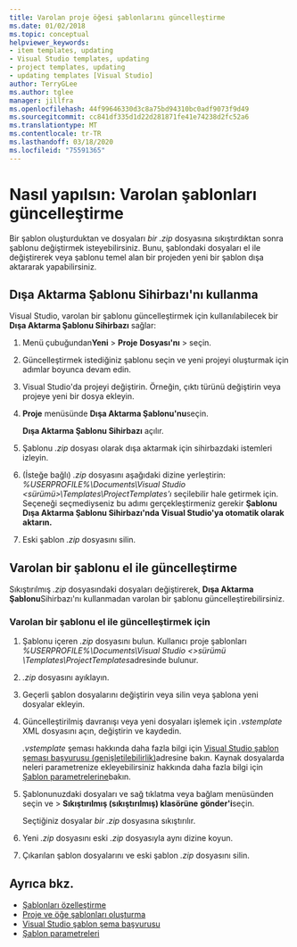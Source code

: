 ```yaml
---
title: Varolan proje öğesi şablonlarını güncelleştirme
ms.date: 01/02/2018
ms.topic: conceptual
helpviewer_keywords:
- item templates, updating
- Visual Studio templates, updating
- project templates, updating
- updating templates [Visual Studio]
author: TerryGLee
ms.author: tglee
manager: jillfra
ms.openlocfilehash: 44f99646330d3c8a75bd94310bc0adf9073f9d49
ms.sourcegitcommit: cc841df335d1d22d281871fe41e74238d2fc52a6
ms.translationtype: MT
ms.contentlocale: tr-TR
ms.lasthandoff: 03/18/2020
ms.locfileid: "75591365"
---
```

# <a name="how-to-update-existing-templates"></a>Nasıl yapılsın: Varolan şablonları güncelleştirme

Bir şablon oluşturduktan ve dosyaları *bir .zip* dosyasına sıkıştırdıktan sonra şablonu değiştirmek isteyebilirsiniz. Bunu, şablondaki dosyaları el ile değiştirerek veya şablonu temel alan bir projeden yeni bir şablon dışa aktararak yapabilirsiniz.

## <a name="use-the-export-template-wizard"></a>Dışa Aktarma Şablonu Sihirbazı'nı kullanma

Visual Studio, varolan bir şablonu güncelleştirmek için kullanılabilecek bir **Dışa Aktarma Şablonu Sihirbazı** sağlar:

1. Menü çubuğundan**Yeni** > **Proje** **Dosyası'nı** > seçin.

1. Güncelleştirmek istediğiniz şablonu seçin ve yeni projeyi oluşturmak için adımlar boyunca devam edin.

1. Visual Studio'da projeyi değiştirin. Örneğin, çıktı türünü değiştirin veya projeye yeni bir dosya ekleyin.

1. **Proje** menüsünde **Dışa Aktarma Şablonu'nu**seçin.

    **Dışa Aktarma Şablonu Sihirbazı** açılır.

1. Şablonu *.zip* dosyası olarak dışa aktarmak için sihirbazdaki istemleri izleyin.

1. (İsteğe bağlı) *.zip* dosyasını aşağıdaki dizine yerleştirin: *%USERPROFILE%\Documents\Visual Studio \<sürümü\>\Templates\ProjectTemplates'ı* seçilebilir hale getirmek için. Seçeneği seçmediyseniz bu adımı gerçekleştirmeniz gerekir **Şablonu Dışa Aktarma Şablonu Sihirbazı'nda** **Visual Studio'ya otomatik olarak aktarın.**

1. Eski şablon *.zip* dosyasını silin.

## <a name="manually-update-an-existing-template"></a>Varolan bir şablonu el ile güncelleştirme

Sıkıştırılmış *.zip* dosyasındaki dosyaları değiştirerek, **Dışa Aktarma Şablonu**Sihirbazı'nı kullanmadan varolan bir şablonu güncelleştirebilirsiniz.

### <a name="to-manually-update-an-existing-template"></a>Varolan bir şablonu el ile güncelleştirmek için

1. Şablonu içeren *.zip* dosyasını bulun. Kullanıcı proje şablonları *%USERPROFILE%\Documents\Visual Studio \<\>sürümü \Templates\ProjectTemplates*adresinde bulunur.

1. *.zip* dosyasını ayıklayın.

1. Geçerli şablon dosyalarını değiştirin veya silin veya şablona yeni dosyalar ekleyin.

1. Güncelleştirilmiş davranışı veya yeni dosyaları işlemek için *.vstemplate* XML dosyasını açın, değiştirin ve kaydedin.

    *.vstemplate* şeması hakkında daha fazla bilgi için [Visual Studio şablon şeması başvurusu (genişletilebilirlik)](../extensibility/visual-studio-template-schema-reference.md)adresine bakın. Kaynak dosyalarda neleri parametrenize ekleyebilirsiniz hakkında daha fazla bilgi için [Şablon parametrelerine](../ide/template-parameters.md)bakın.

1. Şablonunuzdaki dosyaları ve sağ tıklatma veya bağlam menüsünden seçin ve > **Sıkıştırılmış (sıkıştırılmış) klasörüne** **gönder'i**seçin.

    Seçtiğiniz dosyalar *bir .zip* dosyasına sıkıştırılır.

1. Yeni *.zip* dosyasını eski *.zip* dosyasıyla aynı dizine koyun.

1. Çıkarılan şablon dosyalarını ve eski şablon *.zip* dosyasını silin.

## <a name="see-also"></a>Ayrıca bkz.

- [Şablonları özelleştirme](../ide/customizing-project-and-item-templates.md)
- [Proje ve öğe şablonları oluşturma](../ide/creating-project-and-item-templates.md)
- [Visual Studio şablon şema başvurusu](../extensibility/visual-studio-template-schema-reference.md)
- [Şablon parametreleri](../ide/template-parameters.md)
